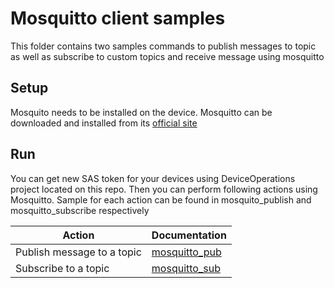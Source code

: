 # Mosquitto client samples 
This folder contains two samples commands to publish messages to topic as well as subscribe to custom topics and receive message using mosquitto
## Setup
Mosquito needs to be installed on the device. Mosquitto can be downloaded and installed from its [official site](https://mosquitto.org/)

## Run 
You can get new SAS token for your devices using DeviceOperations project located on this repo. Then you can perform following actions using Mosquitto. Sample for each action can be found in mosquito_publish and mosquitto_subscribe respectively

| Action |  Documentation
| ------ | ------ | 
| Publish message to a topic | [mosquitto_pub](https://mosquitto.org/man/mosquitto_pub-1.html) |
| Subscribe to a topic |  [mosquitto_sub](https://mosquitto.org/man/mosquitto_sub-1.html) |
